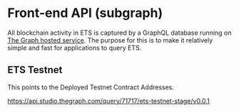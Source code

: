 # Front-end API (subgraph)

All blockchain activity in ETS is captured by a GraphQL database running on [The Graph hosted service](https://thegraph.com/hosted-service). The purpose for this is to make it relatively simple and fast for applications to query ETS.

## ETS Testnet

This points to the Deployed Testnet Contract Addresses.

<https://api.studio.thegraph.com/query/71717/ets-testnet-stage/v0.0.1>
